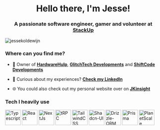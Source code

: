<h1 align="center">Hello there, I'm Jesse!</h1> 
<h3 align="center">A passionate software engineer, gamer and volunteer at <a href="https://stackup.org" target="blank">StackUp</a></h3>

<img src="https://komarev.com/ghpvc/?username=jessekoldewijn&label=Profile%20views&color=0e75b6&style=flat" alt="jessekoldewijn" />

### Where can you find me?
- :briefcase: Owner of **[HardwareHulp](https://hardwarehulp.nl)**, **[GlitchTech Developments](https://glitchtech.eu)** and **[ShiftCode Developments](https://github.com/ShiftCodeEU)**

- 📄 Curious about my experiences? **[Check my LinkedIn](https://www.linkedin.com/in/jesse-koldewijn-5914531a3)**

- :globe_with_meridians: You could also check out my personal website over on **[JKinsight](https://jkinsight.nl)**

### Tech I heavily use
<a href="https://www.typescriptlang.org"><img src="https://raw.githubusercontent.com/danielcranney/readme-generator/main/public/icons/skills/typescript-colored.svg" width="50" height="50" alt="Typescript" /></a>
<a href="https://www.reactjs.org"><img src="https://raw.githubusercontent.com/danielcranney/readme-generator/main/public/icons/skills/react-colored.svg" width="50" height="50" alt="React" /></a>
<a href="https://www.nextjs.org"><img src="https://raw.githubusercontent.com/danielcranney/readme-generator/main/public/icons/skills/nextjs-colored-dark.svg" width="50" height="50" alt="NextJs" /></a>
<a href="https://trpc.io"><img src="https://avatars.githubusercontent.com/u/78011399?s=200&v=4" width="50" height="50" alt="tRPC"/></a>
<a href="https://www.tailwindcss.com"><img src="https://raw.githubusercontent.com/danielcranney/readme-generator/main/public/icons/skills/tailwindcss-colored.svg" width="50" height="50" alt="TailwindCSS" /></a> 
<a href="https://ui.shadcn.com/"><img src="https://avatars.githubusercontent.com/u/139895814?s=200&v=4" width="50" height="50" alt="Shadcn-UI" /></a> 
<a href="https://orm.drizzle.team"><img src="https://avatars.githubusercontent.com/u/108468352?s=200&v=4" width="50" height="50" alt="Drizzle-ORM" /></a>
<a href="https://prisma.io"><img src="https://www.prisma.io/images/favicon-32x32.png" width="50" height="50" alt="Prisma" /></a>
<a href="https://planetscale.com"><img src="https://avatars.githubusercontent.com/u/35612527?s=200&v=4" width="50" height="50" alt="PlanetScale" /></a>
